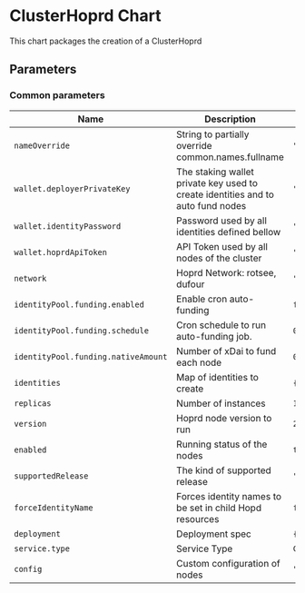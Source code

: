<!--- app-name: Hopr Operator -->

# ClusterHoprd  Chart

This chart packages the creation of a ClusterHoprd


## Parameters

### Common parameters

| Name                                | Description                                                                     | Value       |
| ----------------------------------- | ------------------------------------------------------------------------------- | ----------- |
| `nameOverride`                      | String to partially override common.names.fullname                              | `""`        |
| `wallet.deployerPrivateKey`         | The staking wallet private key used to create identities and to auto fund nodes | `""`        |
| `wallet.identityPassword`           | Password used by all identities defined bellow                                  | `""`        |
| `wallet.hoprdApiToken`              | API Token used by all nodes of the cluster                                      | `""`        |
| `network`                           | Hoprd Network: rotsee, dufour                                                   | `""`        |
| `identityPool.funding.enabled`      | Enable cron auto-funding                                                        | `false`     |
| `identityPool.funding.schedule`     | Cron schedule to run auto-funding job.                                          | `0 1 * * 1` |
| `identityPool.funding.nativeAmount` | Number of xDai to fund each node                                                | `0.01`      |
| `identities`                        | Map of identities to create                                                     | `{}`        |
| `replicas`                          | Number of instances                                                             | `1`         |
| `version`                           | Hoprd node version to run                                                       | `2.0.2`     |
| `enabled`                           | Running status of the nodes                                                     | `true`      |
| `supportedRelease`                  | The kind of supported release <kaunas>                                          | `""`        |
| `forceIdentityName`                 | Forces identity names to be set in child Hopd resources                         | `false`     |
| `deployment`                        | Deployment spec                                                                 | `{}`        |
| `service.type`                      | Service Type                                                                    | `ClusterIP` |
| `config`                            | Custom configuration of nodes                                                   | `""`        |
